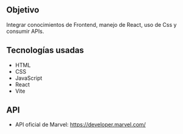 ## Objetivo
Integrar conocimientos de Frontend, manejo de React, uso de Css y consumir APIs.

## Tecnologías usadas

- HTML
- CSS
- JavaScript
- React
- Vite

## API

- API oficial de Marvel: https://developer.marvel.com/
